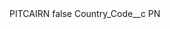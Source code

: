 <?xml version="1.0" encoding="UTF-8"?>
<CustomMetadata xmlns="http://soap.sforce.com/2006/04/metadata" xmlns:xsi="http://www.w3.org/2001/XMLSchema-instance" xmlns:xsd="http://www.w3.org/2001/XMLSchema">
    <label>PITCAIRN</label>
    <protected>false</protected>
    <values>
        <field>Country_Code__c</field>
        <value xsi:type="xsd:string">PN</value>
    </values>
</CustomMetadata>
